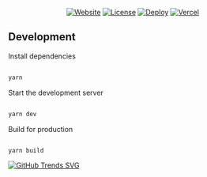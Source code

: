 <div align="center">


[![Website](https://img.shields.io/badge/%20%F0%9F%8F%A1%20website-0072ff.svg?longCache=true&style=for-the-badge)](https://thomasleonhighbaugh.me)
[![License](https://img.shields.io/badge/-mit-red.svg?longCache=true&style=for-the-badge)](https://github.com/tdemapp/website/blob/master/LICENSE)
[![Deploy](https://img.shields.io/badge/Deploy-brightgreen.svg?logo=vercel&longCache=true&style=for-the-badge)](https://vercel.com/import/project?template=https://github.com/Thomashighbaugh/Personal-Site)
[![Vercel](https://img.shields.io/badge/-powered%20by%20vercel-black.svg?logo=vercel&longCache=true&style=for-the-badge)](https://vercel.com/home?utm_source=thomashighbaugh&utm_campaign=oss)

</div>

## Development

Install dependencies

```zsh

yarn

```

Start the development server

```zsh

yarn dev

```

Build for production

```zsh

yarn build
```

[![GitHub Trends SVG](https://api.githubtrends.io/user/svg/Thomashighbaugh/langs?include_private=true&compact=true)](https://githubtrends.io)
